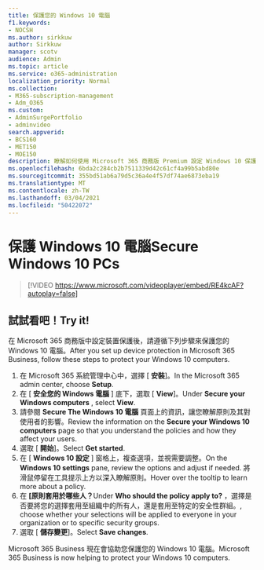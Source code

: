```yaml
---
title: 保護您的 Windows 10 電腦
f1.keywords:
- NOCSH
ms.author: sirkkuw
author: Sirkkuw
manager: scotv
audience: Admin
ms.topic: article
ms.service: o365-administration
localization_priority: Normal
ms.collection:
- M365-subscription-management
- Adm_O365
ms.custom:
- AdminSurgePortfolio
- adminvideo
search.appverid:
- BCS160
- MET150
- MOE150
description: 瞭解如何使用 Microsoft 365 商務版 Premium 設定 Windows 10 保護原則。
ms.openlocfilehash: 6bda2c284cb2b7511339d42c61cf4a99b5abd80e
ms.sourcegitcommit: 355bd51ab6a79d5c36a4e4f57df74ae6873eba19
ms.translationtype: MT
ms.contentlocale: zh-TW
ms.lasthandoff: 03/04/2021
ms.locfileid: "50422072"
---
```

# <a name="secure-windows-10-pcs"></a><span data-ttu-id="8fd4f-103">保護 Windows 10 電腦</span><span class="sxs-lookup"><span data-stu-id="8fd4f-103">Secure Windows 10 PCs</span></span>

> [!VIDEO https://www.microsoft.com/videoplayer/embed/RE4kcAF?autoplay=false]
 
## <a name="try-it"></a><span data-ttu-id="8fd4f-104">試試看吧！</span><span class="sxs-lookup"><span data-stu-id="8fd4f-104">Try it!</span></span>  

<span data-ttu-id="8fd4f-105">在 Microsoft 365 商務版中設定裝置保護後，請遵循下列步驟來保護您的 Windows 10 電腦。</span><span class="sxs-lookup"><span data-stu-id="8fd4f-105">After you set up device protection in Microsoft 365 Business, follow these steps to protect your Windows 10 computers.</span></span>

1. <span data-ttu-id="8fd4f-106">在 Microsoft 365 系統管理中心中，選擇 [  **安裝**]。</span><span class="sxs-lookup"><span data-stu-id="8fd4f-106">In the Microsoft 365 admin center, choose  **Setup**.</span></span>
2. <span data-ttu-id="8fd4f-107">在 [  **安全您的 Windows 電腦** ] 底下，選取 [  **View**]。</span><span class="sxs-lookup"><span data-stu-id="8fd4f-107">Under  **Secure your Windows computers** , select  **View**.</span></span>
3. <span data-ttu-id="8fd4f-108">請參閱  **Secure The Windows 10 電腦**  頁面上的資訊，讓您瞭解原則及其對使用者的影響。</span><span class="sxs-lookup"><span data-stu-id="8fd4f-108">Review the information on the  **Secure your Windows 10 computers**  page so that you understand the policies and how they affect your users.</span></span>
4. <span data-ttu-id="8fd4f-109">選取 [  **開始**]。</span><span class="sxs-lookup"><span data-stu-id="8fd4f-109">Select  **Get started**.</span></span>
5. <span data-ttu-id="8fd4f-110">在 [  **Windows 10 設定**  ] 窗格上，複查選項，並視需要調整。</span><span class="sxs-lookup"><span data-stu-id="8fd4f-110">On the  **Windows 10 settings**  pane, review the options and adjust if needed.</span></span> <span data-ttu-id="8fd4f-111">將滑鼠停留在工具提示上方以深入瞭解原則。</span><span class="sxs-lookup"><span data-stu-id="8fd4f-111">Hover over the tooltip to learn more about a policy.</span></span>
6. <span data-ttu-id="8fd4f-112">在  **[原則套用於哪些人？**</span><span class="sxs-lookup"><span data-stu-id="8fd4f-112">Under  **Who should the policy apply to?**</span></span> <span data-ttu-id="8fd4f-113">，選擇是否要將您的選擇套用至組織中的所有人，還是套用至特定的安全性群組。</span><span class="sxs-lookup"><span data-stu-id="8fd4f-113">, choose whether your selections will be applied to everyone in your organization or to specific security groups.</span></span>
7. <span data-ttu-id="8fd4f-114">選取 [  **儲存變更**]。</span><span class="sxs-lookup"><span data-stu-id="8fd4f-114">Select  **Save changes**.</span></span>

<span data-ttu-id="8fd4f-115">Microsoft 365 Business 現在會協助您保護您的 Windows 10 電腦。</span><span class="sxs-lookup"><span data-stu-id="8fd4f-115">Microsoft 365 Business is now helping to protect your Windows 10 computers.</span></span>